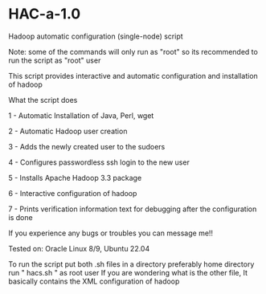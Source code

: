 # HAC-a-1.0
Hadoop automatic configuration (single-node) script

Note: some of the commands will only run as "root" so its recommended to run the script as "root" user


This script provides interactive and automatic configuration and installation of hadoop

What the script does

1 - Automatic Installation of Java, Perl, wget

2 - Automatic Hadoop user creation

3 - Adds the newly created user to the sudoers

4 - Configures passwordless ssh login to the new user

5 - Installs Apache Hadoop 3.3 package 

6 - Interactive configuration of hadoop 

7 - Prints verification information text for debugging after the configuration is done


If you experience any bugs or troubles you can message me!!

Tested on: Oracle Linux 8/9, Ubuntu 22.04

To run the script
put both .sh files in a directory preferably home directory 
run " hacs.sh " as root user 
If you are wondering what is the other file, It basically contains the XML configuration of hadoop 
